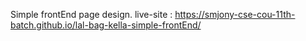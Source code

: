 Simple frontEnd page design. live-site : https://smjony-cse-cou-11th-batch.github.io/lal-bag-kella-simple-frontEnd/
